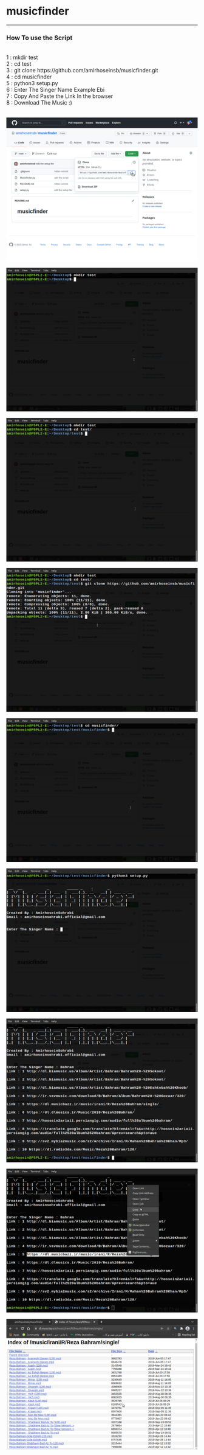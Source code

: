 # musicfinder

---
<div>

### How To use the Script
<tr>
<br>
1 : mkdir test
<br>
2 : cd test
<br>
3 : git clone https://github.com/amirhoseinsb/musicfinder.git
<br>
4 : cd musicfinder
<br>
5 : python3 setup.py
<br>
6 : Enter The Singer Name Example Ebi
<br>
7 : Copy And Paste the Link In the browser
<br>
8 : Download The Music :)
<br>
<tr>
<br>

</div>
<p align = 'center'>
	<img src = '/image/1.png'/>
</p>

<p align = 'center'>
        <img src = '/image/2.png'/>
</p>

<p align = 'center'>
        <img src = '/image/3.png'/>

</p>

<p align = 'center'>
        <img src = '/image/4.png'/>
</p>

<p align = 'center'>
        <img src = '/image/5.png'/>
</p>

<p align = 'center'>
        <img src = '/image/6.png'/>
</p>
<p align = 'center'>
        <img src = '/image/7.png'/>
</p>
<p align = 'center'>
        <img src = '/image/8.png'/>
</p>
<p align = 'center'>
        <img src = '/image/9.png'/>
</p>

